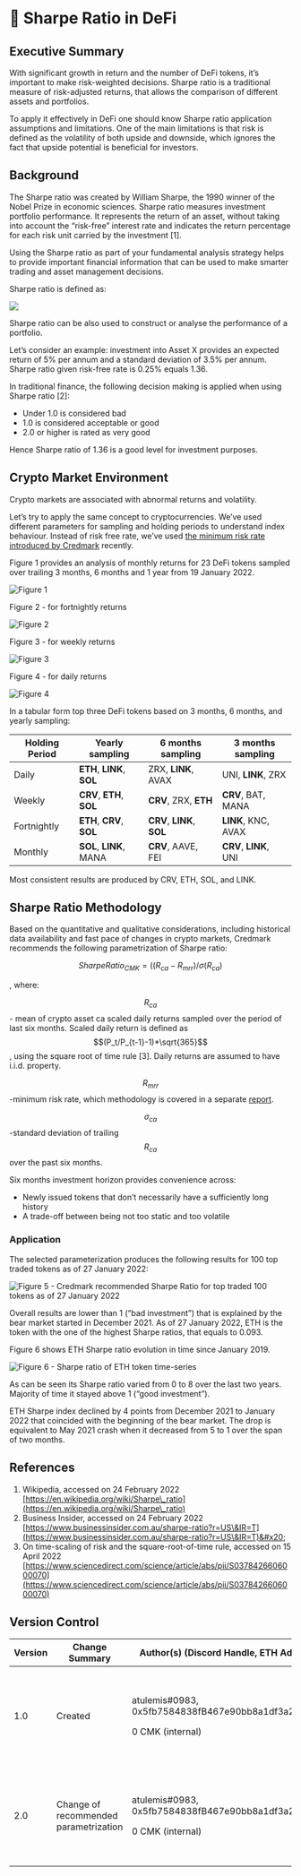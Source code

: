 # 🚀 Sharpe Ratio in DeFi

## Executive Summary

With significant growth in return and the number of DeFi tokens, it’s important to make risk-weighted decisions. Sharpe ratio is a traditional measure of risk-adjusted returns, that allows the comparison of different assets and portfolios.

To apply it effectively in DeFi one should know Sharpe ratio application assumptions and limitations. One of the main limitations is that risk is defined as the volatility of both upside and downside, which ignores the fact that upside potential is beneficial for investors.

## Background

The Sharpe ratio was created by William Sharpe, the 1990 winner of the Nobel Prize in economic sciences. Sharpe ratio measures investment portfolio performance. It represents the return of an asset, without taking into account the “risk-free” interest rate and indicates the return percentage for each risk unit carried by the investment \[1].

Using the Sharpe ratio as part of your fundamental analysis strategy helps to provide important financial information that can be used to make smarter trading and asset management decisions.

Sharpe ratio is defined as:

![](<../../.gitbook/assets/image (6).png>)

Sharpe ratio can be also used to construct or analyse the performance of a portfolio.

Let’s consider an example: investment into Asset X provides an expected return of 5% per annum and a standard deviation of 3.5% per annum. Sharpe ratio given risk-free rate is 0.25% equals 1.36.

In traditional finance, the following decision making is applied when using Sharpe ratio \[2]:

* Under 1.0 is considered bad
* 1.0 is considered acceptable or good
* 2.0 or higher is rated as very good

Hence Sharpe ratio of 1.36 is a good level for investment purposes.

## Crypto Market Environment

Crypto markets are associated with abnormal returns and volatility.

Let’s try to apply the same concept to cryptocurrencies. We’ve used different parameters for sampling and holding periods to understand index behaviour. Instead of risk free rate, we’ve used [the minimum risk rate introduced by Credmark](https://docs.credmark.com/credmark-risk-library/analytics/data/modeling/minimum-risk-rate-of-defi) recently.

Figure 1 provides an analysis of monthly returns for 23 DeFi tokens sampled over trailing 3 months, 6 months and 1 year from 19 January 2022.

![Figure 1](<../../.gitbook/assets/image (7).png>)

Figure 2 - for fortnightly returns

![Figure 2](<../../.gitbook/assets/image (8) (1) (1).png>)

Figure 3 - for weekly returns

![Figure 3](<../../.gitbook/assets/image (6) (1).png>)

Figure 4 - for daily returns

![Figure 4](<../../.gitbook/assets/image (12).png>)

In a tabular form top three DeFi tokens based on 3 months, 6 months, and yearly sampling:

| Holding Period | Yearly sampling            | 6 months sampling          | 3 months sampling      |
| -------------- | -------------------------- | -------------------------- | ---------------------- |
| Daily          | **ETH**, **LINK**, **SOL** | ZRX, **LINK**, AVAX        | UNI, **LINK**, ZRX     |
| Weekly         | **CRV**, **ETH**, **SOL**  | **CRV**, ZRX, **ETH**      | **CRV**, BAT, MANA     |
| Fortnightly    | **ETH**, **CRV**, **SOL**  | **CRV**, **LINK**, **SOL** | **LINK**, KNC, AVAX    |
| Monthly        | **SOL**, **LINK**, MANA    | **CRV**, AAVE, FEI         | **CRV**, **LINK**, UNI |

&#x20;Most consistent results are produced by CRV, ETH, SOL, and LINK.

## Sharpe Ratio Methodology

Based on the quantitative and qualitative considerations, including historical data availability and fast pace of changes in crypto markets, Credmark recommends the following parametrization of Sharpe ratio:

&#x20;

$$
SharpeRatio_{CMK} = ((R_{ca}-R_{mrr})/\sigma(R_{ca})
$$

, where:

$$R_{ca}$$ - mean of crypto asset ca scaled daily returns sampled over the period of last six months. Scaled daily return is defined as $$(P_t/P_{t-1}-1)*\sqrt{365}$$, using the square root of time rule \[3]. Daily returns are assumed to have i.i.d. property.

$$R_{mrr}$$-minimum risk rate, which methodology is covered in a separate [report](../data/modeling/risk-free-rate.md).

$$\sigma_{ca}$$-standard deviation of trailing $$R_{ca}$$ over the past six months.

Six months investment horizon provides convenience across:&#x20;

* Newly issued tokens that don’t necessarily have a sufficiently long history
* A trade-off between being not too static and too volatile

### Application

The selected parameterization produces the following results for 100 top traded tokens as of 27 January 2022:

![Figure 5 - Credmark recommended Sharpe Ratio for top traded 100 tokens as of 27 January 2022](https://lh6.googleusercontent.com/QgqTkInhH9Q8cvmw-3k3PvgX3I-zPHxcU4-Ixhuj7UOn2wWipE1eKQIHM-M2YlRV-EATFSVwQfJfYDRL9iG6JEFlkqtw-v42gwAGcWyofRKQl9vE\_tZ-UqWJivpUOuxB9kCibNU)

Overall results are lower than 1 (“bad investment”) that is explained by the bear market started in December 2021. As of 27 January 2022, ETH is the token with the one of the highest Sharpe ratios, that equals to 0.093.

Figure 6 shows ETH Sharpe ratio evolution in time since January 2019.

![Figure 6 - Sharpe ratio of ETH token time-series](https://lh3.googleusercontent.com/Pn1fQDnpVsow4C-7IdNugoN6ChtLbW0h5PoDsj5anfSCthuOPOgBICROcBvqJxNrFNqExMnpA99c0IckAaaiyOYzgWjySRT9B0CxrowTPujpHzX9wbdgs0Bw26IA-\_yovQA8lpk)

As can be seen its Sharpe ratio varied from 0 to 8 over the last two years. Majority of time it stayed above 1 (“good investment”).

ETH Sharpe index declined by 4 points from December 2021 to January 2022 that coincided with the beginning of the bear market. The drop is equivalent to May 2021 crash when it decreased from 5 to 1 over the span of two months.

## References

1. Wikipedia, accessed on 24 February 2022\
   [https://en.wikipedia.org/wiki/Sharpe\_ratio](https://en.wikipedia.org/wiki/Sharpe\_ratio)
2. Business Insider, accessed on 24 February 2022\
   [https://www.businessinsider.com.au/sharpe-ratio?r=US\&IR=T](https://www.businessinsider.com.au/sharpe-ratio?r=US\&IR=T)&#x20;
3. On time-scaling of risk and the square-root-of-time rule, accessed on 15 April 2022\
   [https://www.sciencedirect.com/science/article/abs/pii/S0378426606000070](https://www.sciencedirect.com/science/article/abs/pii/S0378426606000070)

## **Version Control**

| **Version** | **Change Summary**                    | **Author(s) (Discord Handle, ETH Address, Reward)**                                         | **Reviewer(s) (Discord Handle, ETH Address, Reward)**                                                                                                                                | **Submission Date** |
| ----------- | ------------------------------------- | ------------------------------------------------------------------------------------------- | ------------------------------------------------------------------------------------------------------------------------------------------------------------------------------------ | ------------------- |
| 1.0         | Created                               | <p>atulemis#0983,<br>0x5fb7584838fB467e90bb8a1df3a278482e34E856,</p><p>0 CMK (internal)</p> | <p>Harri Tarni,<br>0x295B61866dAA53a76CE4b3a927EFAF0059b4a90A,<br>0 CMK (internal)<br><br>JeSuisCollier#0315,<br>0x2588B6be7A132e137Be9A6f08eB09C359688b150,<br>0 CMK (internal)</p> | 1 March 2022        |
| 2.0         | Change of recommended parametrization | <p>atulemis#0983,<br>0x5fb7584838fB467e90bb8a1df3a278482e34E856,</p><p>0 CMK (internal)</p> | <p>Harri Tarni,<br>0x295B61866dAA53a76CE4b3a927EFAF0059b4a90A,<br>0 CMK (internal)<br><br>JeSuisCollier#0315,<br>0x2588B6be7A132e137Be9A6f08eB09C359688b150,<br>0 CMK (internal)</p> | 20 April 2022       |
